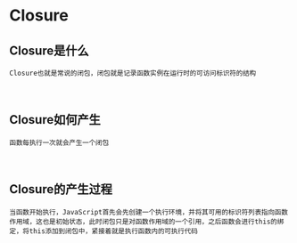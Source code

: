 # Closure

## Closure是什么

    Closure也就是常说的闭包，闭包就是记录函数实例在运行时的可访问标识符的结构

<br/>

## Closure如何产生
    函数每执行一次就会产生一个闭包

<br/>

## Closure的产生过程
    当函数开始执行，JavaScript首先会先创建一个执行环境，并将其可用的标识符列表指向函数作用域，这也是初始状态，此时闭包只是对函数作用域的一个引用，之后函数会进行this的绑定，将this添加到闭包中，紧接着就是执行函数内的可执行代码

    

